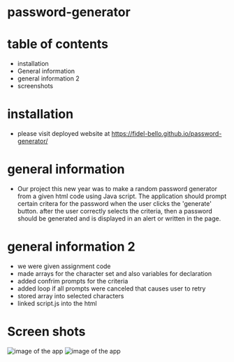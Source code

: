 # password-generator

# table of contents

* installation
* General information
* general information 2
* screenshots
# installation
* please visit deployed website at https://fidel-bello.github.io/password-generator/
# general information

* Our project this new year was to make a random password generator from a given html code using Java script. The application should prompt certain critera for the password when the user clicks the 'generate' button. after the user correctly selects the criteria, then a password should be generated and is displayed in an alert or written in the page.

# general information 2

* we were given assignment code
* made arrays for the character set and also variables for declaration
* added confrim prompts for the criteria
* added loop if all prompts were canceled that causes user to retry
* stored array into selected characters
* linked script.js into the html

# Screen shots

![image of the app](https://user-images.githubusercontent.com/73322116/103941339-b2ff7980-50fc-11eb-95f1-92342f4e5c87.png)
![image of the app](https://user-images.githubusercontent.com/73322116/103941422-cf031b00-50fc-11eb-9788-20dfefa4f353.png)